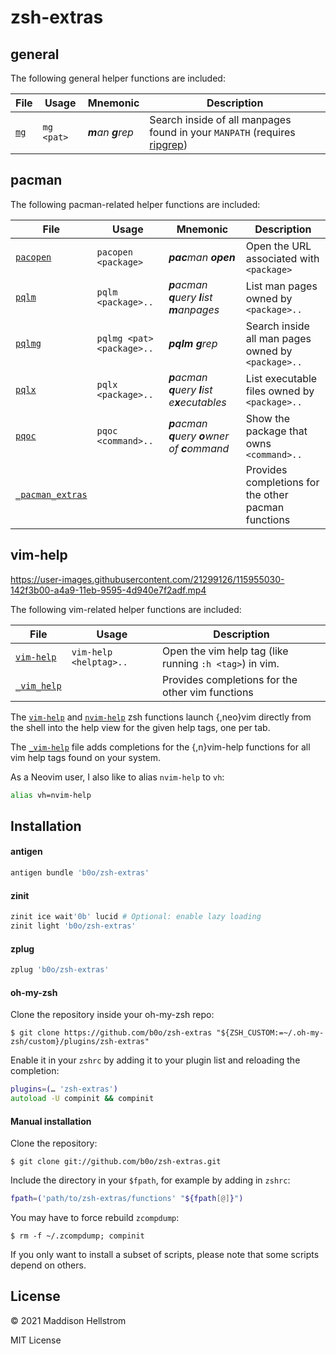 # zsh-extras

## general

The following general helper functions are included:

| File                  | Usage      | Mnemonic           | Description                                                                                                       |
| --------------------- | ---------- | ------------------ | ----------------------------------------------------------------------------------------------------------------- |
| [`mg`](/functions/mg) | `mg <pat>` | _**m**an **g**rep_ | Search inside of all manpages found in your `MANPATH` (requires [ripgrep](https://github.com/BurntSushi/ripgrep)) |

## pacman

The following pacman-related helper functions are included:

| File                                          | Usage                     | Mnemonic                                        | Description                                         |
| --------------------------------------------- | ------------------------- | ----------------------------------------------- | --------------------------------------------------- |
| [`pacopen`](/functions/pacopen)               | `pacopen <package>`       | _**pac**man **open**_                           | Open the URL associated with `<package>`            |
| [`pqlm`](/functions/pqlm)                     | `pqlm <package>..`        | _**p**acman **q**uery **l**ist **m**anpages_    | List man pages owned by `<package>..`               |
| [`pqlmg`](/functions/pqlmg)                   | `pqlmg <pat> <package>..` | _**pqlm** **g**rep_                             | Search inside all man pages owned by `<package>..`  |
| [`pqlx`](/functions/pqlx)                     | `pqlx <package>..`        | _**p**acman **q**uery **l**ist e**x**ecutables_ | List executable files owned by `<package>..`        |
| [`pqoc`](/functions/pqoc)                     | `pqoc <command>..`        | _**p**acman **q**uery **o**wner of **c**ommand_ | Show the package that owns `<command>..`            |
| [`_pacman_extras`](/functions/_pacman_extras) |                           |                                                 | Provides completions for the other pacman functions |

## vim-help

https://user-images.githubusercontent.com/21299126/115955030-142f3b00-a4a9-11eb-9595-4d940e7f2adf.mp4

The following vim-related helper functions are included:

| File                                | Usage                  | Description                                             |
| ----------------------------------- | ---------------------- | ------------------------------------------------------- |
| [`vim-help`](/functions/vim-help)   | `vim-help <helptag>..` | Open the vim help tag (like running `:h <tag>`) in vim. |
| [`_vim_help`](/functions/_vim_help) |                        | Provides completions for the other vim functions        |

The [`vim-help`](/functions/vim-help) and [`nvim-help`](/functions/nvim-help)
zsh functions launch {,neo}vim directly from the shell into the help view for
the given help tags, one per tab.

The [`_vim-help`](/functions/_vim-help) file adds completions for the
{,n}vim-help functions for all vim help tags found on your system.

As a Neovim user, I also like to alias `nvim-help` to `vh`:

```zsh
alias vh=nvim-help
```

## Installation

#### antigen

```zsh
antigen bundle 'b0o/zsh-extras'
```

#### zinit

```zsh
zinit ice wait'0b' lucid # Optional: enable lazy loading
zinit light 'b0o/zsh-extras'
```

#### zplug

```zsh
zplug 'b0o/zsh-extras'
```

#### oh-my-zsh

Clone the repository inside your oh-my-zsh repo:

```
$ git clone https://github.com/b0o/zsh-extras "${ZSH_CUSTOM:=~/.oh-my-zsh/custom}/plugins/zsh-extras"
```

Enable it in your `zshrc` by adding it to your plugin list and reloading the completion:

```zsh
plugins=(… 'zsh-extras')
autoload -U compinit && compinit
```

#### Manual installation

Clone the repository:

```
$ git clone git://github.com/b0o/zsh-extras.git
```

Include the directory in your `$fpath`, for example by adding in `zshrc`:

```zsh
fpath=('path/to/zsh-extras/functions' "${fpath[@]}")
```

You may have to force rebuild `zcompdump`:

```
$ rm -f ~/.zcompdump; compinit
```

If you only want to install a subset of scripts, please note that some scripts
depend on others.

## License

&copy; 2021 Maddison Hellstrom

MIT License
